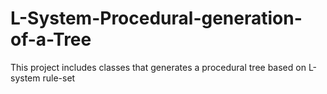 # L-System-Procedural-generation-of-a-Tree
This project includes classes that generates a procedural tree based on L-system rule-set
